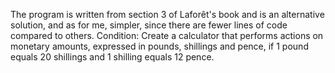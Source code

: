 The program is written from section 3 of Laforêt's book and is an alternative solution, and as for me, simpler, since there are fewer lines of code compared to others.
Condition:
Create a calculator that performs actions on monetary amounts,
expressed in pounds, shillings and pence, if 1 pound equals 20 shillings and 1 shilling equals 12 pence.
